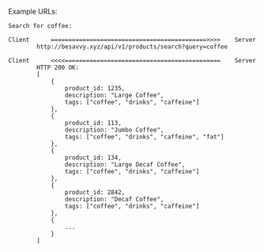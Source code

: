 Example URLs:

    Search for coffee:

    Client      ============================================>>>>    Server
            http://besavvy.xyz/api/v1/products/search?query=coffee

    Client      <<<<============================================    Server
            HTTP 200 OK:
            [
                {
                    product_id: 1235,
                    description: "Large Coffee",
                    tags: ["coffee", "drinks", "caffeine"]
                },
                {
                    product_id: 113,
                    description: "Jumbo Coffee",
                    tags: ["coffee", "drinks", "caffeine", "fat"]
                },
                {
                    product_id: 134,
                    description: "Large Decaf Coffee",
                    tags: ["coffee", "drinks", "caffeine"]
                },
                {
                    product_id: 2842,
                    description: "Decaf Coffee",
                    tags: ["coffee", "drinks", "caffeine"]
                },
                {
                    ...
                }
            ]
